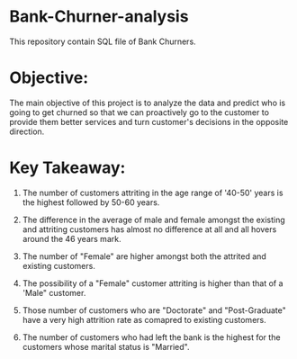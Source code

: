 # Bank-Churner-analysis
This repository contain SQL file of Bank Churners.

# Objective:
The main objective of this project is to analyze the data and predict who is going to get churned so that we can proactively go to the customer to provide them better services and turn customer's decisions in the opposite direction.

# Key Takeaway:
1) The number of customers attriting in the age range of '40-50' years is the highest followed by 50-60 years.

2) The difference in the average of male and female amongst the existing and attriting customers has almost no difference at all and all hovers around the 46 years mark.

3) The number of "Female" are higher amongst both the attrited and existing customers.

4) The possibility of a "Female" customer attriting is higher than that of a 'Male" customer.

5) Those number of customers who are "Doctorate" and "Post-Graduate" have a very high attrition rate as comapred to existing customers.

6) The number of customers who had left the bank is the highest for the customers whose marital status is "Married".
